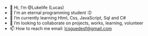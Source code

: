 - 👋 Hi, I’m @Lukelife (Lucas)
- 👀 I'm an eternal programming student :D
- 🌱 I’m currently learning Html, Css, JavaScript, Sql and C#
- 💞️ I’m looking to collaborate on projects, works, learning, volunteer
- 📫 How to reach me email: lcsguedesf@gmail.com

<!---
Lukelife/Lukelife is a ✨ special ✨ repository because its `README.md` (this file) appears on your GitHub profile.
You can click the Preview link to take a look at your changes.
--->
